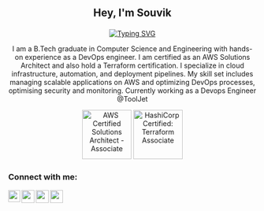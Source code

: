 ## <p align='center'>Hey, I'm Souvik  <p/>


<p align='center'>
<a href="https://git.io/typing-svg" align='center'><img src="https://readme-typing-svg.demolab.com?font=Fira+Code&pause=1000&color=0D6EFD&center=true&vCenter=true&width=435&lines=DEVOPS+ENGINEER;AWS+SOLUTION+ARCHITECT;TERRAFORM+ASSOCIATE" alt="Typing SVG" /></a>
</p>

<p align='center'>I am a B.Tech graduate in Computer Science and Engineering with hands-on experience as a DevOps engineer. I am certified as an AWS Solutions Architect and also hold a Terraform certification. I specialize in cloud infrastructure, automation, and deployment pipelines. My skill set includes managing scalable applications on AWS and optimizing DevOps processes, optimising security and monitoring. Currently working as a Devops Engineer @ToolJet </p>
<p align='center'>
  <img src="https://miro.medium.com/v2/resize:fit:1400/format:webp/1*Fr_KLvOIFIXioOFGQNmglQ.png" width="100" title="AWS Certified Solutions Architect - Associate"/>
  <img src="https://images.credly.com/size/680x680/images/0dc62494-dc94-469a-83af-e35309f27356/blob" width="100" title="HashiCorp Certified: Terraform Associate"/>
</p>

<h3 align="left">Connect with me:</h3>
<p align="left">
 
<a href="https://www.linkedin.com/in/souvik-paul-653a291b9/">
  <img align="left" width="24px" src="https://cdn-icons-png.flaticon.com/512/174/174857.png"  />
</a>
<a href="https://twitter.com/Souvikp21570038">
  <img align="left" width="26px" src="https://logodownload.org/wp-content/uploads/2014/09/twitter-logo-6.png" />
</a>

<a href="https://www.instagram.com/slender_singer/">
  <img align="left" width="26px" src="https://upload.wikimedia.org/wikipedia/commons/thumb/a/a5/Instagram_icon.png/1024px-Instagram_icon.png" />
</a>

<a href="mailto:psouvik260@gmail.com">
  <img align="left" width="26px" src="https://cdn-icons-png.flaticon.com/512/281/281769.png" />
</a>


  

<br />
<br />
  

